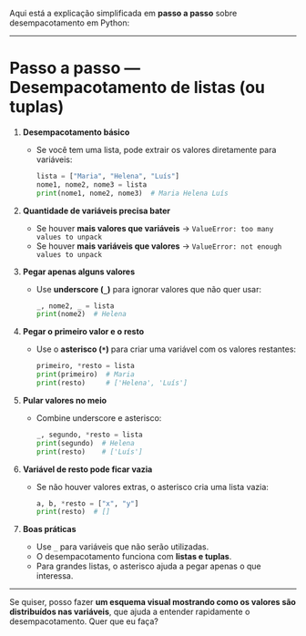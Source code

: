 Aqui está a explicação simplificada em **passo a passo** sobre desempacotamento em Python:

---

# Passo a passo — Desempacotamento de listas (ou tuplas)

1. **Desempacotamento básico**

   * Se você tem uma lista, pode extrair os valores diretamente para variáveis:

     ```python
     lista = ["Maria", "Helena", "Luís"]
     nome1, nome2, nome3 = lista
     print(nome1, nome2, nome3)  # Maria Helena Luís
     ```

2. **Quantidade de variáveis precisa bater**

   * Se houver **mais valores que variáveis** → `ValueError: too many values to unpack`
   * Se houver **mais variáveis que valores** → `ValueError: not enough values to unpack`

3. **Pegar apenas alguns valores**

   * Use **underscore (`_`)** para ignorar valores que não quer usar:

     ```python
     _, nome2, _ = lista
     print(nome2)  # Helena
     ```

4. **Pegar o primeiro valor e o resto**

   * Use o **asterisco (`*`)** para criar uma variável com os valores restantes:

     ```python
     primeiro, *resto = lista
     print(primeiro)  # Maria
     print(resto)     # ['Helena', 'Luís']
     ```

5. **Pular valores no meio**

   * Combine underscore e asterisco:

     ```python
     _, segundo, *resto = lista
     print(segundo)  # Helena
     print(resto)    # ['Luís']
     ```

6. **Variável de resto pode ficar vazia**

   * Se não houver valores extras, o asterisco cria uma lista vazia:

     ```python
     a, b, *resto = ["x", "y"]
     print(resto)  # []
     ```

7. **Boas práticas**

   * Use `_` para variáveis que não serão utilizadas.
   * O desempacotamento funciona com **listas e tuplas**.
   * Para grandes listas, o asterisco ajuda a pegar apenas o que interessa.

---

Se quiser, posso fazer **um esquema visual mostrando como os valores são distribuídos nas variáveis**, que ajuda a entender rapidamente o desempacotamento. Quer que eu faça?
